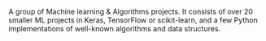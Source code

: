 A group of Machine learning & Algorithms projects. It consists of over 20 smaller ML projects in Keras, TensorFlow or scikit-learn, and a few Python implementations of well-known algorithms and data structures. 
